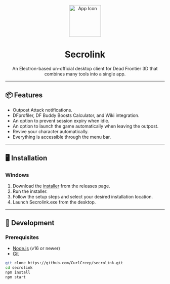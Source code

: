 <p align="center">
  <img src="assets/icon.ico" width="100" alt="App Icon">
</p>

<h1 align="center">Secrolink</h1>

<p align="center">
  An Electron-based un-official desktop client for Dead Frontier 3D that combines many tools into a single app.
</p>

---

## 📦 Features

- Outpost Attack notifications.
- DFprofiler, DF Buddy Boosts Calculator, and Wiki integration.
- An option to prevent session expiry when idle.
- An option to launch the game automatically when leaving the outpost.
- Revive your character automatically.
- Everything is accessible through the menu bar.

---

## 🖥 Installation

### Windows

1. Download the [installer](https://github.com/CurlCreep/secrolink/releases/download/v1.0.1/Secrolink.Setup.1.0.1.exe) from the releases page.
2. Run the installer.
3. Follow the setup steps and select your desired installation location.
4. Launch Secrolink.exe from the desktop.

---

## 🚀 Development

### Prerequisites

- [Node.js](https://nodejs.org/) (v16 or newer)
- [Git](https://git-scm.com/)

```bash
git clone https://github.com/CurlCreep/secrolink.git
cd secrolink
npm install
npm start
